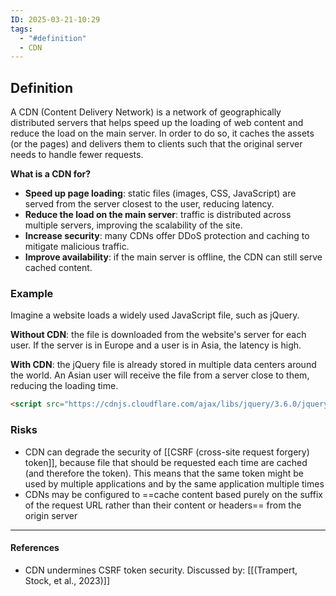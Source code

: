 ```yaml
---
ID: 2025-03-21-10:29
tags:
  - "#definition"
  - CDN
---
```

## Definition

A CDN (Content Delivery Network) is a network of geographically distributed servers that helps speed up the loading of web content and reduce the load on the main server. In order to do so, it caches the assets (or the pages) and delivers them to clients such that the original server needs to handle fewer requests.

 **What is a CDN for?**
- **Speed ​​up page loading**: static files (images, CSS, JavaScript) are served from the server closest to the user, reducing latency.
- **Reduce the load on the main server**: traffic is distributed across multiple servers, improving the scalability of the site.
- **Increase security**: many CDNs offer DDoS protection and caching to mitigate malicious traffic.
- **Improve availability**: if the main server is offline, the CDN can still serve cached content.

### Example

Imagine a website loads a widely used JavaScript file, such as jQuery.

**Without CDN**: the file is downloaded from the website's server for each user.
If the server is in Europe and a user is in Asia, the latency is high.

**With CDN**: the jQuery file is already stored in multiple data centers around the world. An Asian user will receive the file from a server close to them, reducing the loading time.

```html
<script src="https://cdnjs.cloudflare.com/ajax/libs/jquery/3.6.0/jquery.min.js"></script>
```

### Risks

- CDN can degrade the security of [[CSRF (cross-site request forgery) token]], because file that should be requested each time are cached (and therefore the token). This means that the same token might be used by multiple applications and by the same application multiple times
- CDNs may be configured to ==cache content based purely on the suffix of the request URL rather than their content or headers== from the origin server

---
#### References
- CDN undermines CSRF token security. Discussed by: [[(Trampert, Stock, et al., 2023)]]